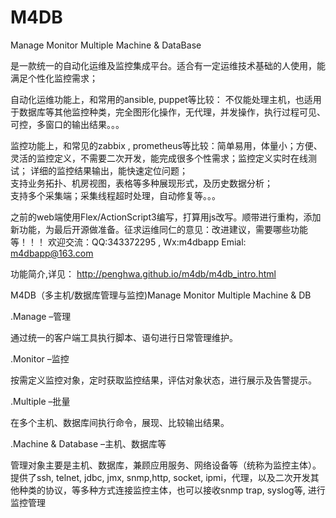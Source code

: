 # M4DB
Manage Monitor Multiple Machine &amp; DataBase

是一款统一的自动化运维及监控集成平台。适合有一定运维技术基础的人使用，能满足个性化监控需求；

自动化运维功能上，和常用的ansible, puppet等比较：
不仅能处理主机，也适用于数据库等其他监控种类，完全图形化操作，无代理，并发操作，执行过程可见、可控，多窗口的输出结果。。。

监控功能上，和常见的zabbix , prometheus等比较：简单易用，体量小；方便、灵活的监控定义，不需要二次开发，能完成很多个性需求；监控定义实时在线测试；
详细的监控结果输出，能快速定位问题；</br>支持业务拓扑、机房视图，表格等多种展现形式，及历史数据分析；</br>
支持多个采集端；采集线程超时处理，自动修复等。。。

之前的web端使用Flex/ActionScript3编写，打算用js改写。顺带进行重构，添加新功能，为最后开源做准备。征求运维同仁的意见：改进建议，需要哪些功能等！！！
欢迎交流：QQ:343372295 , Wx:m4dbapp  Emial: m4dbapp@163.com

功能简介,详见： http://penghwa.github.io/m4db/m4db_intro.html

M4DB（多主机/数据库管理与监控)Manage Monitor Multiple Machine & DB

.Manage –管理

通过统一的客户端工具执行脚本、语句进行日常管理维护。

.Monitor –监控

按需定义监控对象，定时获取监控结果，评估对象状态，进行展示及告警提示。

.Multiple –批量

在多个主机、数据库间执行命令，展现、比较输出结果。

.Machine & Database –主机、数据库等

管理对象主要是主机、数据库，兼顾应用服务、网络设备等（统称为监控主体）。
提供了ssh, telnet, jdbc, jmx, snmp,http, socket, ipmi，代理，以及二次开发其他种类的协议，等多种方式连接监控主体，也可以接收snmp trap, syslog等, 进行监控管理



